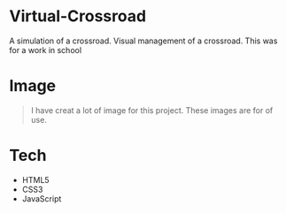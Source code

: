 # Virtual-Crossroad
A simulation of a crossroad. Visual management of a crossroad.
This was for a work in school

# Image

> I have creat a lot of image for this project. These images are for of use.

# Tech
* HTML5
* CSS3
* JavaScript
